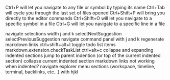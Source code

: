 <!-- # vscode -->

Ctrl+P will let you navigate to any file or symbol by typing its name
Ctrl+Tab will cycle you through the last set of files opened
Ctrl+Shift+P will bring you directly to the editor commands
Ctrl+Shift+O will let you navigate to a specific symbol in a file
Ctrl+G will let you navigate to a specific line in a file

navigate selections width j and k
    selectNextSuggestion
    selectPreviousSuggestion
navigate command panel with j and k
regenerate markdown links
    ctrl+shift+alt+l
toggle todo list items
    markdown.extension.checkTaskList
    ctrl+alt+c
collapse and expanding indented sections
    jump to parent indention (or top of the current indented section)
    collapse current indented section
markdown links not working when indented?
navigate explorer menu sections (workspace, timeline, terminal, backlinks, etc...) with hjkl